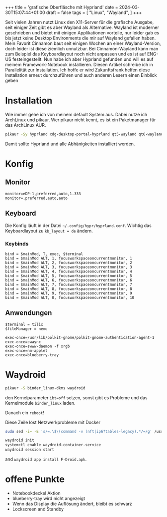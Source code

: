 +++
title = 'grafische Oberfläsche mit Hyprland'
date = 2024-03-30T15:07:44+01:00
draft = false
tags = [
    "Linux",
    "Wayland",
]
+++

Seit vielen Jahren nutzt Linux den X11-Server für die grafische Ausgabe, seit einiger Zeit gibt es aber Wayland als Alternative.
Wayland ist moderner geschrieben und bietet mit einigen Applikationen vorteile, nur leider gab es bis jetzt keine Desktop Environments die mir auf Wayland gefallen haben. Mein Favorit Cinnamon baut seit einigen Wochen an einer Wayland-Version, doch leider ist diese ziemlich unnutzbar. Bei Cinnamon-Wayland kann man zum Beispiel das Keyboardlayout noch nicht anpassen und es ist auf ENG-US festeingestellt. Nun habe ich aber Hyprland gefunden und will es auf meinem Framework-Notebook installieren. Diesen Artikel schreibe ich in Parallelität zur Installation. Ich hoffe er wird Zukunftsfrank helfen diese Installation erneut durchzuführen und auch anderen Lesern einen Einblick geben

# Installation
Wie immer gehe ich von meinem default System aus. Dabei nutze ich ArchLinux und pikaur. Wer pikaur nicht kennt, es ist ein Paketmanager für das ArchLinux AUR.
```bash
pikaur -Sy hyprland xdg-desktop-portal-hyprland qt5-wayland qt6-wayland swaync nwg-panel nwg-menu nwg-shell-config swww
```
Damit sollte Hyprland und alle Abhänigkeiten installiert werden.

# Konfig
## Monitor
```
monitor=eDP-1,preferred,auto,1.333
monitor=,preferred,auto,auto
```
## Keyboard
Die Konfig läuft in der Datei `~/.config/hypr/hyprland.conf`.
Wichtig das Keyboardlayout zu `kb_layout = de` ändern.

### Keybinds
```
bind = $mainMod, T, exec, $terminal
bind = $mainMod ALT, 1, focusworkspaceoncurrentmonitor, 1
bind = $mainMod ALT, 2, focusworkspaceoncurrentmonitor, 2
bind = $mainMod ALT, 3, focusworkspaceoncurrentmonitor, 3
bind = $mainMod ALT, 4, focusworkspaceoncurrentmonitor, 4
bind = $mainMod ALT, 5, focusworkspaceoncurrentmonitor, 5
bind = $mainMod ALT, 6, focusworkspaceoncurrentmonitor, 6
bind = $mainMod ALT, 7, focusworkspaceoncurrentmonitor, 7
bind = $mainMod ALT, 8, focusworkspaceoncurrentmonitor, 8
bind = $mainMod ALT, 9, focusworkspaceoncurrentmonitor, 9
bind = $mainMod ALT, 0, focusworkspaceoncurrentmonitor, 10
```

## Anwendungen
```
$terminal = tilix
$fileManager = nemo
```

```
exec-once=/usr/lib/polkit-gnome/polkit-gnome-authentication-agent-1
exec-once=swaync
exec-once=swww-daemon -f xrgb
exec-once=nm-applet
exec-once=blueberry-tray
```

# Waydroid
```bash
pikaur -S binder_linux-dkms waydroid
```
den Kernelparameter `ibt=off` setzen, sonst gibt es Probleme und das Kernelmodule `binder_linux` laden.

Danach ein `reboot`!

Diese Zeile löst Netzwerkprobleme mit Docker
```bash
sudo sed -i~ -E 's/=.\$\(command -v (nft|ip6?tables-legacy).*/=/g' /usr/lib/waydroid/data/scripts/waydroid-net.sh
```

```bash
waydroid init
systemctl enable waydroid-container.service
waydroid session start
```
and `waydroid app install F-Droid.apk`.

# offene Punkte
- Notebookdeckel Aktion
- blueberry-tray wird nicht angezeigt
- Wenn das Display die Auflösung ändert, bleibt es schwarz
- Lockscreen and Standby